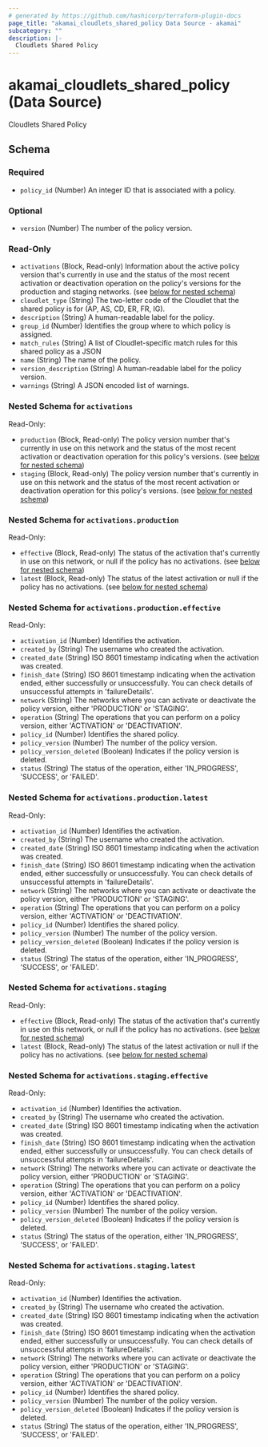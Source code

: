 ```yaml
---
# generated by https://github.com/hashicorp/terraform-plugin-docs
page_title: "akamai_cloudlets_shared_policy Data Source - akamai"
subcategory: ""
description: |-
  Cloudlets Shared Policy
---
```


# akamai_cloudlets_shared_policy (Data Source)

Cloudlets Shared Policy



<!-- schema generated by tfplugindocs -->
## Schema

### Required

- `policy_id` (Number) An integer ID that is associated with a policy.

### Optional

- `version` (Number) The number of the policy version.

### Read-Only

- `activations` (Block, Read-only) Information about the active policy version that's currently in use and the status of the most recent activation or deactivation operation on the policy's versions for the production and staging networks. (see [below for nested schema](#nestedblock--activations))
- `cloudlet_type` (String) The two-letter code of the Cloudlet that the shared policy is for (AP, AS, CD, ER, FR, IG).
- `description` (String) A human-readable label for the policy.
- `group_id` (Number) Identifies the group where to which policy is assigned.
- `match_rules` (String) A list of Cloudlet-specific match rules for this shared policy as a JSON
- `name` (String) The name of the policy.
- `version_description` (String) A human-readable label for the policy version.
- `warnings` (String) A JSON encoded list of warnings.

<a id="nestedblock--activations"></a>
### Nested Schema for `activations`

Read-Only:

- `production` (Block, Read-only) The policy version number that's currently in use on this network and the status of the most recent activation or deactivation operation for this policy's versions. (see [below for nested schema](#nestedblock--activations--production))
- `staging` (Block, Read-only) The policy version number that's currently in use on this network and the status of the most recent activation or deactivation operation for this policy's versions. (see [below for nested schema](#nestedblock--activations--staging))

<a id="nestedblock--activations--production"></a>
### Nested Schema for `activations.production`

Read-Only:

- `effective` (Block, Read-only) The status of the activation that's currently in use on this network, or null if the policy has no activations. (see [below for nested schema](#nestedblock--activations--production--effective))
- `latest` (Block, Read-only) The status of the latest activation or null if the policy has no activations. (see [below for nested schema](#nestedblock--activations--production--latest))

<a id="nestedblock--activations--production--effective"></a>
### Nested Schema for `activations.production.effective`

Read-Only:

- `activation_id` (Number) Identifies the activation.
- `created_by` (String) The username who created the activation.
- `created_date` (String) ISO 8601 timestamp indicating when the activation was created.
- `finish_date` (String) ISO 8601 timestamp indicating when the activation ended, either successfully or unsuccessfully. You can check details of unsuccessful attempts in 'failureDetails'.
- `network` (String) The networks where you can activate or deactivate the policy version, either 'PRODUCTION' or 'STAGING'.
- `operation` (String) The operations that you can perform on a policy version, either 'ACTIVATION' or 'DEACTIVATION'.
- `policy_id` (Number) Identifies the shared policy.
- `policy_version` (Number) The number of the policy version.
- `policy_version_deleted` (Boolean) Indicates if the policy version is deleted.
- `status` (String) The status of the operation, either 'IN_PROGRESS', 'SUCCESS', or 'FAILED'.


<a id="nestedblock--activations--production--latest"></a>
### Nested Schema for `activations.production.latest`

Read-Only:

- `activation_id` (Number) Identifies the activation.
- `created_by` (String) The username who created the activation.
- `created_date` (String) ISO 8601 timestamp indicating when the activation was created.
- `finish_date` (String) ISO 8601 timestamp indicating when the activation ended, either successfully or unsuccessfully. You can check details of unsuccessful attempts in 'failureDetails'.
- `network` (String) The networks where you can activate or deactivate the policy version, either 'PRODUCTION' or 'STAGING'.
- `operation` (String) The operations that you can perform on a policy version, either 'ACTIVATION' or 'DEACTIVATION'.
- `policy_id` (Number) Identifies the shared policy.
- `policy_version` (Number) The number of the policy version.
- `policy_version_deleted` (Boolean) Indicates if the policy version is deleted.
- `status` (String) The status of the operation, either 'IN_PROGRESS', 'SUCCESS', or 'FAILED'.



<a id="nestedblock--activations--staging"></a>
### Nested Schema for `activations.staging`

Read-Only:

- `effective` (Block, Read-only) The status of the activation that's currently in use on this network, or null if the policy has no activations. (see [below for nested schema](#nestedblock--activations--staging--effective))
- `latest` (Block, Read-only) The status of the latest activation or null if the policy has no activations. (see [below for nested schema](#nestedblock--activations--staging--latest))

<a id="nestedblock--activations--staging--effective"></a>
### Nested Schema for `activations.staging.effective`

Read-Only:

- `activation_id` (Number) Identifies the activation.
- `created_by` (String) The username who created the activation.
- `created_date` (String) ISO 8601 timestamp indicating when the activation was created.
- `finish_date` (String) ISO 8601 timestamp indicating when the activation ended, either successfully or unsuccessfully. You can check details of unsuccessful attempts in 'failureDetails'.
- `network` (String) The networks where you can activate or deactivate the policy version, either 'PRODUCTION' or 'STAGING'.
- `operation` (String) The operations that you can perform on a policy version, either 'ACTIVATION' or 'DEACTIVATION'.
- `policy_id` (Number) Identifies the shared policy.
- `policy_version` (Number) The number of the policy version.
- `policy_version_deleted` (Boolean) Indicates if the policy version is deleted.
- `status` (String) The status of the operation, either 'IN_PROGRESS', 'SUCCESS', or 'FAILED'.


<a id="nestedblock--activations--staging--latest"></a>
### Nested Schema for `activations.staging.latest`

Read-Only:

- `activation_id` (Number) Identifies the activation.
- `created_by` (String) The username who created the activation.
- `created_date` (String) ISO 8601 timestamp indicating when the activation was created.
- `finish_date` (String) ISO 8601 timestamp indicating when the activation ended, either successfully or unsuccessfully. You can check details of unsuccessful attempts in 'failureDetails'.
- `network` (String) The networks where you can activate or deactivate the policy version, either 'PRODUCTION' or 'STAGING'.
- `operation` (String) The operations that you can perform on a policy version, either 'ACTIVATION' or 'DEACTIVATION'.
- `policy_id` (Number) Identifies the shared policy.
- `policy_version` (Number) The number of the policy version.
- `policy_version_deleted` (Boolean) Indicates if the policy version is deleted.
- `status` (String) The status of the operation, either 'IN_PROGRESS', 'SUCCESS', or 'FAILED'.
